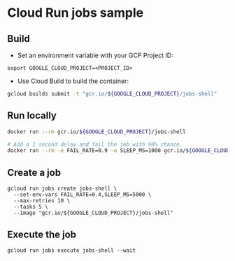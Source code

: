 # Cloud Run jobs sample

## Build

* Set an environment variable with your GCP Project ID:

```
export GOOGLE_CLOUD_PROJECT=<PROJECT_ID>
```

* Use Cloud Build to build the container:

```sh
gcloud builds submit -t "gcr.io/${GOOGLE_CLOUD_PROJECT}/jobs-shell"
```

## Run locally

```sh
docker run --rm gcr.io/${GOOGLE_CLOUD_PROJECT}/jobs-shell

# Add a 1 second delay and fail the job with 90% chance.
docker run --rm -e FAIL_RATE=0.9 -e SLEEP_MS=1000 gcr.io/${GOOGLE_CLOUD_PROJECT}/jobs-shell
```

## Create a job
```
gcloud run jobs create jobs-shell \
  --set-env-vars FAIL_RATE=0.4,SLEEP_MS=5000 \
  --max-retries 10 \
  --tasks 5 \
  --image "gcr.io/${GOOGLE_CLOUD_PROJECT}/jobs-shell"
```

## Execute the job
```
gcloud run jobs execute jobs-shell --wait
```